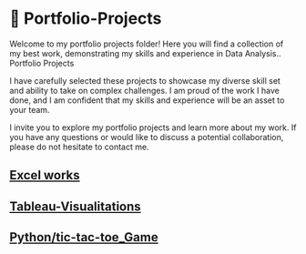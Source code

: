 # 💎 Portfolio-Projects
Welcome to my portfolio projects folder! Here you will find a collection of my best work, demonstrating my skills and experience in Data Analysis..
Portfolio Projects

I have carefully selected these projects to showcase my diverse skill set and ability to take on complex challenges. I am proud of the work I have done, and I am confident that my skills and experience will be an asset to your team.

I invite you to explore my portfolio projects and learn more about my work. If you have any questions or would like to discuss a potential collaboration, please do not hesitate to contact me.

## [Excel works](https://github.com/PeJiR/Portfolio-Projects/tree/main/Excel%20Jobs) 
## [Tableau-Visualitations](https://github.com/PeJiR/Portfolio-Projects/tree/main/Tableau-Visualitations)
## [Python/tic-tac-toe_Game](https://github.com/PeJiR/Portfolio-Projects/tree/main/Python/tic-tac-toe_Game)


